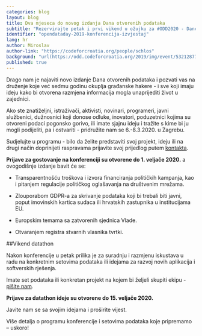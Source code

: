 ```yaml
---
categories: blog
layout: blog
title: Dva mjeseca do novog izdanja Dana otvorenih podataka
subtitle: "Rezervirajte petak i prvi vikend u ožujku za #ODD2020 - Dane otvorenih podataka 6.-8.3.2020. u Zagrebu"
identifier: "opendataday-2019-konferencija-izvjestaj"
lang: hr
author: Miroslav
author-link: "https://codeforcroatia.org/people/schlos"
background: "url(https://odd.codeforcroatia.org/2019/img/event/53212877_2268564933412518_5172178005014872064_o.jpg)"
published: true
---
```


Drago nam je najaviti novo izdanje Dana otvorenih podataka i pozvati vas na druženje koje već sedmu godinu okuplja građanske hakere - i sve koji imaju ideju kako bi otvorena razmjena informacija mogla unaprijediti život u zajednici.

Ako ste znatiželjni, istraživači, aktivisti, novinari, programeri, javni službenici, dužnosnici koji donose odluke, inovatori, poduzetnici kojima su otvoreni podaci pogonsko gorivo, ili imate sjajnu ideju i tražite s kime bi ju mogli podijeliti, pa i ostvariti - pridružite nam se 6.-8.3.2020. u Zagrebu.

Sudjelujte u programu - bilo da želite predstaviti svoj projekt, ideju ili na drugi način doprinijeti raspravama prijavite svoj prijedlog putem [kontakta](https://codeforcroatia.org/contact).

**Prijave za gostovanje na konferenciji su otvorene do 1. veljače 2020.** a ovogodišnje izdanje bavit će se: 

- Transparentnošću troškova i izvora financiranja političkih kampanja, kao i pitanjem regulacije političkog oglašavanja na društvenim mrežama. 

- Zlouporabom GDPR-a za skrivanje podataka koji bi trebali biti javni, poput imovinskih kartica sudaca ili hrvatskih zastupnika u institucijama EU.   

- Europskim temama sa zatvorenih sjednica Vlade. 

- Otvaranjem registra stvarnih vlasnika tvrtki.

##Vikend datathon 

Nakon konferencije u petak prilika je za suradnju i razmjenu iskustava u radu na konkretnim setovima podataka ili idejama za razvoj novih aplikacija i softverskih rješenja. 

Imate set podataka ili konkretan projekt na kojem bi željeli skupiti ekipu - [pišite nam](https://codeforcroatia.org/contact/).

**Prijave za datathon ideje su otvorene do 15. veljače 2020.**

Javite nam se sa svojim idejama i proširite vijest. 

Više detalja o programu konferencije i setovima podataka koje pripremamo – uskoro!